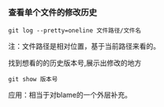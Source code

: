 ### 查看单个文件的修改历史

```
git log --pretty=oneline 文件路径/文件名
```

注：文件路径是相对位置，基于当前路径来看的。

找到想看的的历史版本号,展示出修改的地方

```
git show 版本号
```

应用：相当于对blame的一个外层补充。




